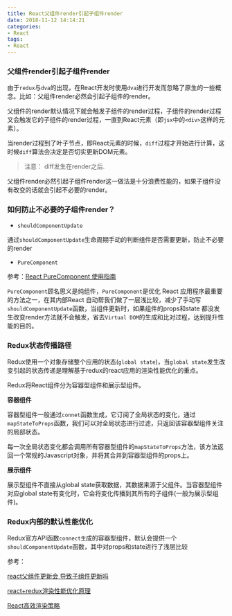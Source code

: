 ```yaml
---
title: React父组件render引起子组件render
date: 2018-11-12 14:14:21
categories:
- React
tags:
- React
---
```


### 父组件render引起子组件render
由于`redux`与`dva`的出现，在React开发时使用`dva`进行开发而忽略了原生的一些概念。比如：父组件render必然会引起子组件的render。

父组件的render默认情况下就会触发子组件的render过程，子组件的render过程又会触发它的子组件的render过程，一直到React元素（即`jsx`中的`<div>`这样的元素）。
<!-- more -->
当render过程到了叶子节点，即React元素的时候，`diff`过程才开始进行计算，这时候`diff`算法会决定是否切实更新DOM元素。

> 注意： diff发生在render之后.

父组件render必然引起子组件render这一做法是十分浪费性能的，如果子组件没有改变的话就会引起不必要的render。

### 如何防止不必要的子组件render？
- `shouldComponentUpdate`

通过`shouldComponentUpdate`生命周期手动的判断组件是否需要更新，防止不必要的render
- `PureComponent`

参考：[React PureComponent 使用指南](https://juejin.im/entry/5934c9bc570c35005b556e1a)

`PureComponent`顾名思义是纯组件，`PureComponent`是优化 React 应用程序最重要的方法之一，在其内部React 自动帮我们做了一层浅比较，减少了手动写`shouldComponentUpdate`函数，当组件更新时，如果组件的props和state 都没发生改变render方法就不会触发，省去`Virtual DOM`的生成和比对过程，达到提升性能的目的。

### Redux状态传播路径
Redux使用一个对象存储整个应用的状态(`global state`)，当`global state`发生改变引起的状态传递是理解基于redux的react应用的渲染性能优化的重点。

Redux将React组件分为容器型组件和展示型组件。

**容器组件**

容器型组件一般通过`connet`函数生成，它订阅了全局状态的变化，通过`mapStateToProps`函数，我们可以对全局状态进行过滤，只返回该容器型组件关注的局部状态。

每一次全局状态变化都会调用所有容器型组件的`mapStateToProps`方法，该方法返回一个常规的Javascript对象，并将其合并到容器型组件的props上。

**展示组件**

展示型组件不直接从global state获取数据，其数据来源于父组件。当容器型组件对应global state有变化时，它会将变化传播到其所有的子组件(一般为展示型组件)。


### Redux内部的默认性能优化
Redux官方API函数`connect生`成的容器型组件，默认会提供一个`shouldComponentUpdate`函数，其中对props和state进行了浅层比较

参考：

[react父组件更新会 导致子组件更新吗](https://segmentfault.com/q/1010000011289209/a-1020000011289904)

[react+redux渲染性能优化原理](https://foio.github.io/react-redux-performance-boost/)

[React高效渲染策略](https://github.com/fi3ework/blog/issues/15)
